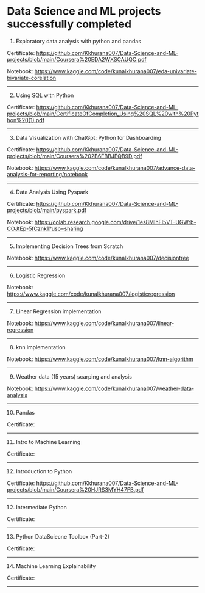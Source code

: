 # Data Science and ML projects successfully completed

1. Exploratory data analysis with python and pandas

Certificate: https://github.com/Kkhurana007/Data-Science-and-ML-projects/blob/main/Coursera%20EDA2WXSCAUQC.pdf

Notebook: https://www.kaggle.com/code/kunalkhurana007/eda-univariate-bivariate-corelation  

   
---------------------------------------------------

2. Using SQL with Python
 
 Certificate: https://github.com/Kkhurana007/Data-Science-and-ML-projects/blob/main/CertificateOfCompletion_Using%20SQL%20with%20Python%20(1).pdf

 
------------------------------------------------------

3. Data Visualization with ChatGpt: Python for Dashboarding
   
Certificate: https://github.com/Kkhurana007/Data-Science-and-ML-projects/blob/main/Coursera%202B6EBBJEQB9D.pdf

Notebook: https://www.kaggle.com/code/kunalkhurana007/advance-data-analysis-for-reporting/notebook 


----------------------------------------------------------------------

4. Data Analysis Using Pyspark

Certificate: https://github.com/Kkhurana007/Data-Science-and-ML-projects/blob/main/pyspark.pdf 

Notebook: https://colab.research.google.com/drive/1es8MIhFI5VT-UGWrb-COJtEp-5fCznk1?usp=sharing


---------------------------------------------------------------------------

5. Implementing Decision Trees from Scratch

Notebook: https://www.kaggle.com/code/kunalkhurana007/decisiontree

---------------------------------------------------------------------------

6. Logistic Regression

Notebook: https://www.kaggle.com/code/kunalkhurana007/logisticregression

-----------------------------------------------------------------------------

7. Linear Regression implementation

Notebook: https://www.kaggle.com/code/kunalkhurana007/linear-regression

-----------------------------------------------------------------------------------

8. knn implementation

Notebook: https://www.kaggle.com/code/kunalkhurana007/knn-algorithm

-----------------------------------------------------------------------------------------

9. Weather data (15 years) scarping and analysis

Notebook: https://www.kaggle.com/code/kunalkhurana007/weather-data-analysis 

---------------------------------------------------------------------------------------------
10. Pandas

Certificate:  

--------------------------------------------------------------------------------------------------

11. Intro to Machine Learning

Certificate:  

--------------------------------------------------------------------------------------------------

12. Introduction to Python

Certificate: https://github.com/Kkhurana007/Data-Science-and-ML-projects/blob/main/Coursera%20HJRS3MYH47FB.pdf

--------------------------------------------------------------------------------------------------------

12. Intermediate Python

Certificate:  

--------------------------------------------------------------------------------------------------

13. Python DataSciecne Toolbox (Part-2)

Certificate:  

--------------------------------------------------------------------------------------------------

14. Machine Learning Explainability

Certificate:

---------------------------------------------------------------------------------------------------
